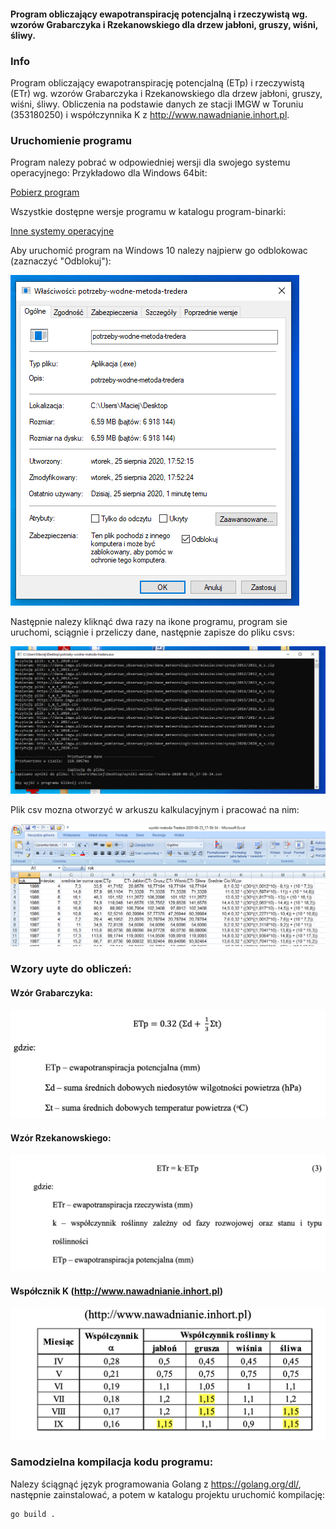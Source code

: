 #### Program obliczający ewapotranspirację potencjalną i rzeczywistą wg. wzorów Grabarczyka i Rzekanowskiego dla drzew jabłoni, gruszy, wiśni, śliwy.
### Info 
Program obliczający ewapotranspirację potencjalną (ETp) i rzeczywistą (ETr) wg. wzorów Grabarczyka i Rzekanowskiego dla drzew jabłoni, gruszy, wiśni, śliwy.
Obliczenia na podstawie danych ze stacji IMGW w Toruniu (353180250) i współczynnika K z http://www.nawadnianie.inhort.pl.

### Uruchomienie programu
Program nalezy pobrać w odpowiedniej wersji dla swojego systemu operacyjnego:
Przykładowo dla Windows 64bit:

[Pobierz program](https://github.com/jtaczanowski/ewapotranspiracja-grabarczyk-rzekanowski/raw/master/program-binarki/Windows/ewapotranspiracja-grabarczyk-rzekanowski-amd64.exe)

Wszystkie dostępne wersje programu w katalogu program-binarki:

[Inne systemy operacyjne](https://github.com/jtaczanowski/ewapotranspiracja-grabarczyk-rzekanowski/tree/master/program-binarki)


Aby uruchomić program na Windows 10 nalezy najpierw go odblokowac (zaznaczyć "Odblokuj"):

![windows-odblokowanie](/readme-obrazki/windows-odblokowanie.PNG)

Następnie nalezy kliknąć dwa razy na ikone programu, program sie uruchomi, sciągnie i przeliczy dane, następnie zapisze do pliku csvs:

![uruchomiony-program](/readme-obrazki/ewapotranspiracja-grabarczyk-rzekanowski-program.PNG)

Plik csv mozna otworzyć w arkuszu kalkulacyjnym i pracować na nim:

![praca-w-arkuszu-kalkulacyjnym](/readme-obrazki/ewapotranspiracja-grabarczyk-rzekanowski-excel.PNG)

### Wzory uyte do obliczeń:
#### Wzór Grabarczyka:
![wspolczynnik-ETp.png](/readme-obrazki/wspolczynnik-ETp.png)
#### Wzór Rzekanowskiego:
![wspolczynnik-ETr.png](/readme-obrazki/wspolczynnik-ETr.png)
#### Współcznik K (http://www.nawadnianie.inhort.pl)
![wspolczynnik-K-wg-inhort_pl.png](/readme-obrazki/wspolczynnik-K-wg-inhort_pl.png)

### Samodzielna kompilacja kodu programu:
Nalezy ściągnąć język programowania Golang z https://golang.org/dl/, następnie zainstalować, a potem w katalogu projektu uruchomić kompilację:
```
go build .
```
